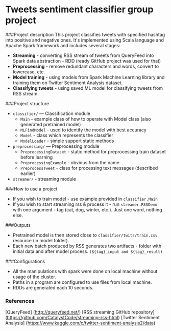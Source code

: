 # Tweets sentiment classifier group project

###Project description
This project classifies tweets with specified hashtag into positive and negative ones. It's implemented using 
Scala language and Apache Spark framework and includes several stages:
* **Streaming** - converting RSS stream of tweets from QueryFeed into Spark data abstraction - RDD (ready GitHub project was used for that)
* **Preprocessing** - remove redundant characters and words, convert to lowercase, etc.
* **Model training** -  using models from Spark Machine Learning library and training them on Twitter Sentiment Analysis dataset.
* **Classifying tweets** - using saved ML model for classifying tweets from RSS stream.

###Project structure
* ```classifier/``` — Classification module
    * ```Main``` - example class of how to operate with Model class (also generated pretrained model)
    * ```MLFindModel``` - used to identify the model with best accuracy
    * ```Model``` - class which represents the classifier
    * ```ModelLoader``` - simple support static methods
* ```preprocessing/``` — Preprocessing module
    * ```PreprocessingDataset``` - static method for preprocessing train dataset before learning
    * ```PreprocessingExample``` - obvious from the name
    * ```PreprocessTweet``` - class for processing text messages (described earlier)
* ```streamer/``` - streaming module

###How to use a project
* If you wish to train model - use example provided in ```classifier.Main```
* If you wish to start streaming rss & process it - run ```streamer.RSSDemo``` with one argument - tag (cat, dog, winter, etc.). Just one word, nothing else.

###Outputs
* Pretrained model is then stored close to ```classifier/twits/train.csv``` resource (in model folder). 
* Each new batch produced by RSS generates two artifacts - folder with initial data and after model process. ```(${tag}_input and ${tag}_result)```

###Configurations
* All the manipulations with spark were done on local machine without usage of the cluster. 
* Paths in a program are configured to use files from local machine.
* RDDs are generated each 10 seconds.

### References
[QueryFeed] (http://queryfeed.net/)
[RSS streaming GitHub repository] (https://github.com/CatalystCode/streaming-rss-html)
[Twitter Sentiment Analysis] (https://www.kaggle.com/c/twitter-sentiment-analysis2/data)